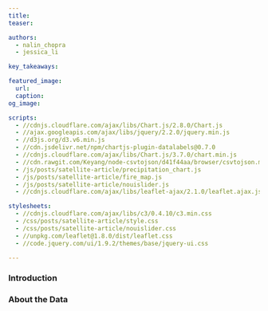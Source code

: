 ```yaml
---
title: 
teaser: 

authors: 
  - nalin_chopra
  - jessica_li

key_takeaways:

featured_image:
  url: 
  caption: 
og_image: 

scripts:
  - //cdnjs.cloudflare.com/ajax/libs/Chart.js/2.8.0/Chart.js
  - //ajax.googleapis.com/ajax/libs/jquery/2.2.0/jquery.min.js
  - //d3js.org/d3.v6.min.js
  - //cdn.jsdelivr.net/npm/chartjs-plugin-datalabels@0.7.0
  - //cdnjs.cloudflare.com/ajax/libs/Chart.js/3.7.0/chart.min.js
  - //cdn.rawgit.com/Keyang/node-csvtojson/d41f44aa/browser/csvtojson.min.js
  - /js/posts/satellite-article/precipitation_chart.js
  - /js/posts/satellite-article/fire_map.js
  - /js/posts/satellite-article/nouislider.js
  - //cdnjs.cloudflare.com/ajax/libs/leaflet-ajax/2.1.0/leaflet.ajax.js

stylesheets:
  - //cdnjs.cloudflare.com/ajax/libs/c3/0.4.10/c3.min.css
  - /css/posts/satellite-article/style.css
  - /css/posts/satellite-article/nouislider.css
  - //unpkg.com/leaflet@1.8.0/dist/leaflet.css
  - //code.jquery.com/ui/1.9.2/themes/base/jquery-ui.css

---
```

<script src="https://unpkg.com/leaflet@1.8.0/dist/leaflet.js"
integrity="sha512-BB3hKbKWOc9Ez/TAwyWxNXeoV9c1v6FIeYiBieIWkpLjauysF18NzgR1MBNBXf8/KABdlkX68nAhlwcDFLGPCQ=="
crossorigin="">
</script>
<script src="https://cdnjs.cloudflare.com/ajax/libs/leaflet-ajax/2.1.0/leaflet.ajax.js"></script> 
<script type="module" src="/js/posts/satellite-article/nouislider.js"></script>

### Introduction

### About the Data


<div id="map">
    <div id="overlay"></div>
    <div id="slider"></div>
</div>

